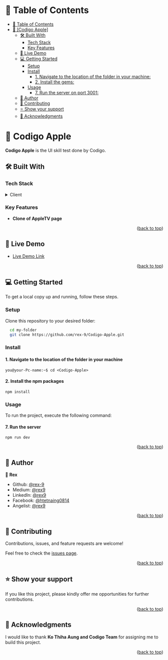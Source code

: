 <a name="readme-top"></a>

# 📗 Table of Contents

- [📗 Table of Contents](#-table-of-contents)
- [📖 \[Codigo Apple\] ](#-codigo-apple-)
  - [🛠 Built With](#-built-with-)
    - [Tech Stack](#tech-stack-)
    - [Key Features](#key-features-)
  - [🚀 Live Demo](#-live-demo-)
  - [💻 Getting Started](#-getting-started-)
    - [Setup](#setup)
    - [Install](#install)
      - [1. Navigate to the location of the folder in your machine:](#1-navigate-to-the-location-of-the-folder-in-your-machine)
      - [2. Install the gems:](#2-install-the-gems)
    - [Usage](#usage)
      - [7. Run the server on port 3001:](#7-run-the-server-on-port-3001)
  - [👥 Author](#-author-)
  - [🤝 Contributing](#-contributing-)
  - [⭐️ Show your support](#️-show-your-support-)
  - [🙏 Acknowledgments](#-acknowledgments-)

# 📖 Codigo Apple <a name="about-project"></a>

**Codigo Apple** is the UI skill test done by Codigo.

## 🛠 Built With <a name="built-with"></a>

### Tech Stack <a name="tech-stack"></a>

<details>
  <summary>Client</summary>
  <ul>
    <li>
      <a href="https://nextjs.org/">Next.js</a>
    </li>
  </ul>
</details>

### Key Features <a name="key-features"></a>

- **Clone of AppleTV page**

<p align="right">(<a href="#readme-top">back to top</a>)</p>

## 🚀 Live Demo <a name="live-demo"></a>

- [Live Demo Link](https://codigo-apple.vercel.app/)

<p align="right">(<a href="#readme-top">back to top</a>)</p>

## 💻 Getting Started <a name="getting-started"></a>

To get a local copy up and running, follow these steps.

### Setup

Clone this repository to your desired folder:

```sh
  cd my-folder
  git clone https://github.com/rex-9/Codigo-Apple.git
```

### Install

#### 1. Navigate to the location of the folder in your machine

```
you@your-Pc-name:~$ cd <Codigo-Apple>
```

#### 2. Install the npm packages

```
npm install
```

### Usage

To run the project, execute the following command:

#### 7. Run the server

```
npm run dev
```

<p align="right">(<a href="#readme-top">back to top</a>)</p>

## 👥 Author <a name="authors"></a>

👤 **Rex**

- Github: [@rex-9](https://github.com/rex-9/)
- Medium: [@rex9](https://medium.com/rex9/)
- LinkedIn: [@rex9](https://www.linkedin.com/in/rex9/)
- Facebook: [@htetnaing0814](https://www.facebook.com/htetnaing0814)
- Angelist: [@rex9](https://angel.co/u/rex9)

<p align="right">(<a href="#readme-top">back to top</a>)</p>

## 🤝 Contributing <a name="contributing"></a>

Contributions, issues, and feature requests are welcome!

Feel free to check the [issues page](../../issues/).

<p align="right">(<a href="#readme-top">back to top</a>)</p>

## ⭐️ Show your support <a name="support"></a>

If you like this project, please kindly offer me opportunities for further contributions.

<p align="right">(<a href="#readme-top">back to top</a>)</p>

## 🙏 Acknowledgments <a name="acknowledgements"></a>

I would like to thank **Ko Thiha Aung and Codigo Team** for assigning me to build this project.

<p align="right">(<a href="#readme-top">back to top</a>)</p>

